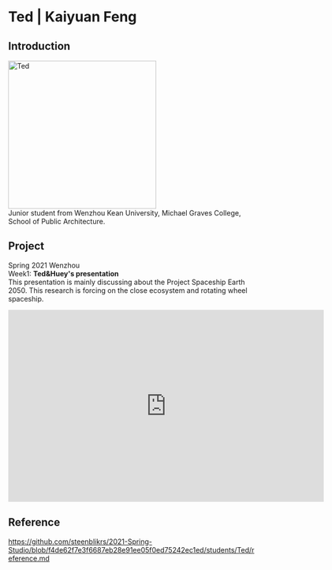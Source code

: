 # Ted | Kaiyuan Feng

## Introduction
<img alt="Ted" src="https://github.com/steenblikrs/2021-Spring-Studio/blob/d08001061d318e4abb848c9018fcbbcf7dcf5d02/students/Ted/WechatIMG428.jpeg?raw=true" width="300">
<br>
Junior student from Wenzhou Kean University, Michael Graves College, School of Public Architecture.

## Project
Spring 2021 Wenzhou<br>
  Week1: 
  **Ted&Huey's presentation**
<br>
This presentation is mainly discussing about the Project Spaceship Earth 2050. This research is forcing on the close ecosystem and rotating wheel spaceship.
<iframe src="https://docs.google.com/presentation/d/e/2PACX-1vQcREzO3Unwooob4wOOWULBMHdu9ISg40RN_Ja8kDPWDl1vGB7p2SM9oktqH7vg3w/embed?start=true&loop=true&delayms=3000" frameborder="0" width="640" height="389" allowfullscreen="true" mozallowfullscreen="true" webkitallowfullscreen="true"></iframe>

## Reference
https://github.com/steenblikrs/2021-Spring-Studio/blob/f4de62f7e3f6687eb28e91ee05f0ed75242ec1ed/students/Ted/reference.md
